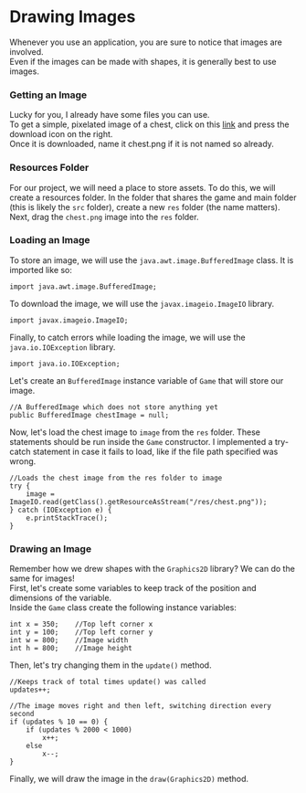 # Drawing Images

Whenever you use an application, you are sure to notice that images are involved.  
Even if the images can be made with shapes, it is generally best to use images.  

### Getting an Image
Lucky for you, I already have some files you can use.  
To get a simple, pixelated image of a chest, click on this [link](https://github.com/Motirock/An-Introduction-To-Java-Graphics/blob/main/Resources/Images/chest.png) and press the download icon on the right.  
Once it is downloaded, name it chest.png if it is not named so already.  

### Resources Folder

For our project, we will need a place to store assets. To do this, we will create a resources folder. 
In the folder that shares the game and main folder (this is likely the `src` folder), create a new `res` folder (the name matters).  
Next, drag the `chest.png` image into the `res` folder.  

### Loading an Image

To store an image, we will use the `java.awt.image.BufferedImage` class.  It is imported like so:  
    
    import java.awt.image.BufferedImage;
    
To download the image, we will use the `javax.imageio.ImageIO` library.  

    import javax.imageio.ImageIO;
    
Finally, to catch errors while loading the image, we will use the `java.io.IOException` library.  

    import java.io.IOException;

Let's create an `BufferedImage` instance variable of `Game` that will store our image.  
    
    //A BufferedImage which does not store anything yet
    public BufferedImage chestImage = null;
    
Now, let's load the chest image to `image` from the `res` folder. These statements should be run inside the `Game` constructor. I implemented a try-catch statement in case it fails to load, like if the file path specified was wrong.  
    
    //Loads the chest image from the res folder to image
    try {
        image = ImageIO.read(getClass().getResourceAsStream("/res/chest.png"));
    } catch (IOException e) {
        e.printStackTrace();
    }
    
### Drawing an Image

Remember how we drew shapes with the `Graphics2D` library? We can do the same for images!  
First, let's create some variables to keep track of the position and dimensions of the variable.  
Inside the `Game` class create the following instance variables:  
    
    int x = 350;    //Top left corner x
    int y = 100;    //Top left corner y
    int w = 800;    //Image width
    int h = 800;    //Image height
    
Then, let's try changing them in the `update()` method.  
        
    //Keeps track of total times update() was called
    updates++;
    
    //The image moves right and then left, switching direction every second
    if (updates % 10 == 0) {
        if (updates % 2000 < 1000)
            x++;
        else
            x--;
    }
    
Finally, we will draw the image in the `draw(Graphics2D)` method.  

